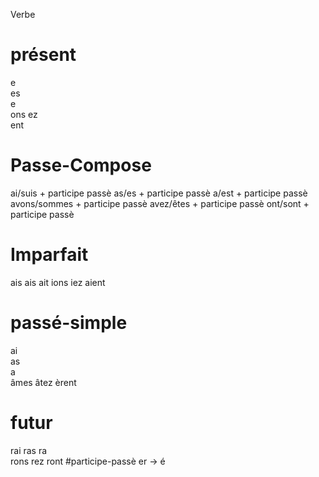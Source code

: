 Verbe
# présent
e   
es  
e   
ons 
ez  
ent 
# Passe-Compose
ai/suis + participe passè
as/es + participe passè
a/est + participe passè
avons/sommes + participe passè
avez/êtes + participe passè
ont/sont + participe passè
# Imparfait
ais
ais
ait
ions
iez
aient
# passé-simple
ai   
as   
a    
âmes 
âtez 
èrent
# futur
rai 
ras 
ra  
rons
rez 
ront
#participe-passè
er -> é
